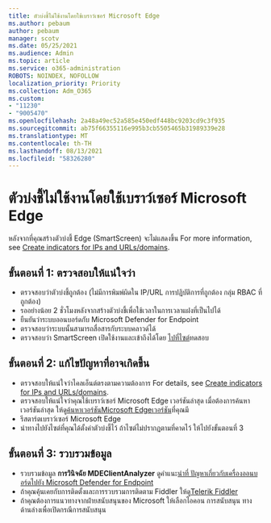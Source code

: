 ```yaml
---
title: ตัวบ่งชี้ไม่ใช้งานโดยใช้เบราว์เซอร์ Microsoft Edge
ms.author: pebaum
author: pebaum
manager: scotv
ms.date: 05/25/2021
ms.audience: Admin
ms.topic: article
ms.service: o365-administration
ROBOTS: NOINDEX, NOFOLLOW
localization_priority: Priority
ms.collection: Adm_O365
ms.custom:
- "11230"
- "9005470"
ms.openlocfilehash: 2a48a49ec52a585e450edf448bc9203cd9c3f935
ms.sourcegitcommit: ab75f66355116e995b3cb5505465b31989339e28
ms.translationtype: MT
ms.contentlocale: th-TH
ms.lasthandoff: 08/13/2021
ms.locfileid: "58326280"
---
```

# <a name="indicators-dont-work-using-edge-browser"></a>ตัวบ่งชี้ไม่ใช้งานโดยใช้เบราว์เซอร์ Microsoft Edge

หลังจากที่คุณสร้างตัวบ่งชี้ Edge (SmartScreen) จะไม่แสดงขึ้น For more information, see [Create indicators for IPs and URLs/domains](https://docs.microsoft.com/microsoft-365/security/defender-endpoint/indicator-ip-domain).

## <a name="step-1-ensure-the-following"></a>ขั้นตอนที่ 1: ตรวจสอบให้แน่ใจว่า

- ตรวจสอบว่าตัวบ่งชี้ถูกต้อง (ไม่มีการพิมพ์ผิดใน IP/URL การปฏิบัติการที่ถูกต้อง กลุ่ม RBAC ที่ถูกต้อง)
- รออย่างน้อย 2 ชั่วโมงหลังจากสร้างตัวบ่งชี้เพื่อใช้เวลาในการเวลาแฝงที่เป็นไปได้
- ยืนยันว่าระบบออนบอร์ดกับ Microsoft Defender for Endpoint
- ตรวจสอบว่าระบบนั้นสามารถสื่อสารกับระบบคลาวด์ได้
- ตรวจสอบว่า SmartScreen เปิดใช้งานและเข้าถึงได้โดย [ไปที่ไซต์](https://demo.smartscreen.msft.net)ทดสอบ

## <a name="step-2-troubleshoot-the-potential-issue"></a>ขั้นตอนที่ 2: แก้ไขปัญหาที่อาจเกิดขึ้น

- ตรวจสอบให้แน่ใจว่าไคลเอ็นต์ตรงตามความต้องการ For details, see [Create indicators for IPs and URLs/domains](https://docs.microsoft.com/microsoft-365/security/defender-endpoint/indicator-ip-domain).
- ตรวจสอบให้แน่ใจว่าคุณใช้เบราว์เซอร์ Microsoft Edge เวอร์ชันล่าสุด เมื่อต้องการค้นหาเวอร์ชันล่าสุด ให้ดู[ค้นหาเวอร์ชันMicrosoft Edgeเวอร์ชัน](https://support.microsoft.com/microsoft-edge/find-out-which-version-of-microsoft-edge-you-have-c726bee8-c42e-e472-e954-4cf5123497eb)ที่คุณมี
- รีสตาร์ตเบราว์เซอร์ Microsoft Edge
- นําทางไปยังไซต์ที่คุณได้ตั้งค่าตัวบ่งชี้ไว้ ถ้าไซต์ไม่ปรากฏตามที่คาดไว้ ให้ไปยังขั้นตอนที่ 3 

## <a name="step-3-collect-data"></a>ขั้นตอนที่ 3: รวบรวมข้อมูล

- รวบรวมข้อมูล **การวินิจฉัย MDEClientAnalyzer** ดูคําแนะ[นําที่ ปัญหาเกี่ยวกับเครื่องออนบอร์ดไปยัง Microsoft Defender for Endpoint](issues-with-onboarding-machines.md)
- ถ้าคุณคุ้นเคยกับการติดตั้งและการรวบรวมการติดตาม Fiddler ให้ดู[Telerik Fiddler](http://www.telerik.com/fiddler)
- ถ้าคุณต้องการแนวทางจากฝ่ายสนับสนุนของ Microsoft ให้เลือกไอคอน การสนับสนุน ทางด้านล่างเพื่อเปิดกรณีการสนับสนุน
